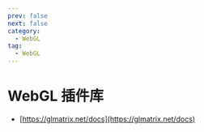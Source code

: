 ```yaml
---
prev: false
next: false
category:
  - WebGL
tag:
  - WebGL
---
```


# WebGL 插件库

<!-- more -->

- [https://glmatrix.net/docs](https://glmatrix.net/docs)
